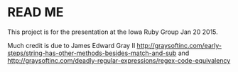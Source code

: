 READ ME
=======

This project is for the presentation at the Iowa Ruby Group Jan 20 2015.


Much credit is due to James Edward Gray II
http://graysoftinc.com/early-steps/string-has-other-methods-besides-match-and-sub
and
http://graysoftinc.com/deadly-regular-expressions/regex-code-equivalency
